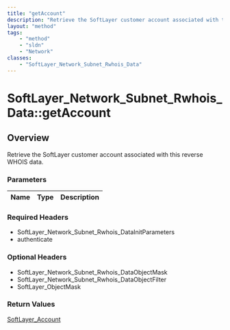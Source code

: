 ```yaml
---
title: "getAccount"
description: "Retrieve the SoftLayer customer account associated with this reverse WHOIS data."
layout: "method"
tags:
    - "method"
    - "sldn"
    - "Network"
classes:
    - "SoftLayer_Network_Subnet_Rwhois_Data"
---
```

# SoftLayer_Network_Subnet_Rwhois_Data::getAccount
## Overview 
Retrieve the SoftLayer customer account associated with this reverse WHOIS data.

### Parameters 
|Name | Type | Description |
| --- | --- | --- |


### Required Headers
* SoftLayer_Network_Subnet_Rwhois_DataInitParameters
* authenticate

### Optional Headers
* SoftLayer_Network_Subnet_Rwhois_DataObjectMask
* SoftLayer_Network_Subnet_Rwhois_DataObjectFilter
* SoftLayer_ObjectMask

### Return Values
<a href='/reference/datatypes/SoftLayer_Account'>SoftLayer_Account </a>


